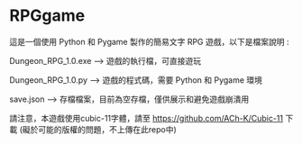 # RPGgame

這是一個使用 Python 和 Pygame 製作的簡易文字 RPG 遊戲，以下是檔案說明 : 

Dungeon_RPG_1.0.exe --> 遊戲的執行檔，可直接遊玩

Dungeon_RPG_1.0.py --> 遊戲的程式碼，需要 Python 和 Pygame 環境

save.json --> 存檔檔案，目前為空存檔，僅供展示和避免遊戲崩潰用

請注意，本遊戲使用cubic-11字體，請至 https://github.com/ACh-K/Cubic-11 下載 (礙於可能的版權的問題，不上傳在此repo中)
